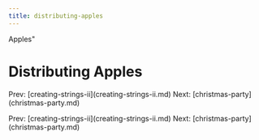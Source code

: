 ```yaml
---
title: distributing-apples
---
```


Apples\"

# Distributing Apples

Prev:
\[creating-strings-ii](creating-strings-ii.md)
Next: \[christmas-party](christmas-party.md)

Prev:
\[creating-strings-ii](creating-strings-ii.md)
Next: \[christmas-party](christmas-party.md)
